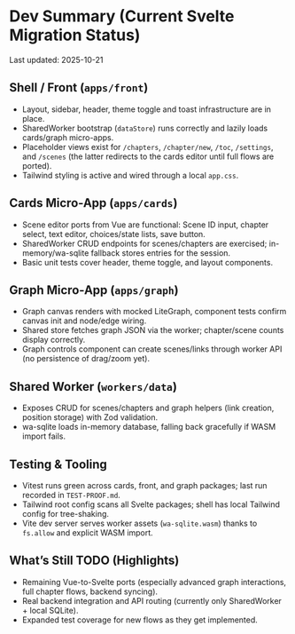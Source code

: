 # Dev Summary (Current Svelte Migration Status)

Last updated: 2025-10-21

## Shell / Front (`apps/front`)
- Layout, sidebar, header, theme toggle and toast infrastructure are in place.
- SharedWorker bootstrap (`dataStore`) runs correctly and lazily loads cards/graph micro-apps.
- Placeholder views exist for `/chapters`, `/chapter/new`, `/toc`, `/settings`, and `/scenes` (the latter redirects to the cards editor until full flows are ported).
- Tailwind styling is active and wired through a local `app.css`.

## Cards Micro-App (`apps/cards`)
- Scene editor ports from Vue are functional: Scene ID input, chapter select, text editor, choices/state lists, save button.
- SharedWorker CRUD endpoints for scenes/chapters are exercised; in-memory/wa-sqlite fallback stores entries for the session.
- Basic unit tests cover header, theme toggle, and layout components.

## Graph Micro-App (`apps/graph`)
- Graph canvas renders with mocked LiteGraph, component tests confirm canvas init and node/edge wiring.
- Shared store fetches graph JSON via the worker; chapter/scene counts display correctly.
- Graph controls component can create scenes/links through worker API (no persistence of drag/zoom yet).

## Shared Worker (`workers/data`)
- Exposes CRUD for scenes/chapters and graph helpers (link creation, position storage) with Zod validation.
- wa-sqlite loads in-memory database, falling back gracefully if WASM import fails.

## Testing & Tooling
- Vitest runs green across cards, front, and graph packages; last run recorded in `TEST-PROOF.md`.
- Tailwind root config scans all Svelte packages; shell has local Tailwind config for tree-shaking.
- Vite dev server serves worker assets (`wa-sqlite.wasm`) thanks to `fs.allow` and explicit WASM import.

## What’s Still TODO (Highlights)
- Remaining Vue-to-Svelte ports (especially advanced graph interactions, full chapter flows, backend syncing).
- Real backend integration and API routing (currently only SharedWorker + local SQLite).
- Expanded test coverage for new flows as they get implemented.

